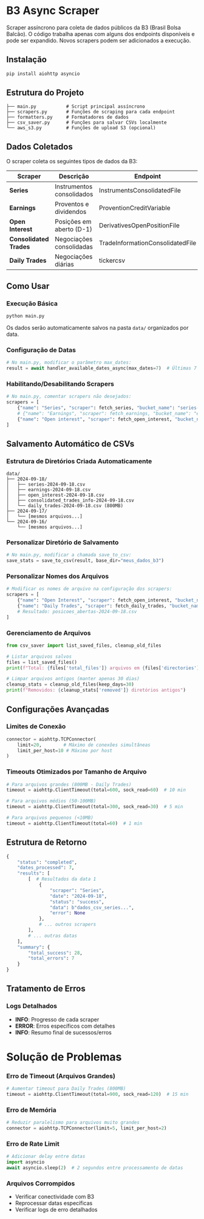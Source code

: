# B3 Async Scraper

Scraper assíncrono para coleta de dados públicos da B3 (Brasil Bolsa Balcão). O código trabalha apenas com alguns dos endpoints disponíveis e pode ser expandido. Novos scrapers podem ser adicionados a execução. 
## Instalação

```bash
pip install aiohttp asyncio
```

## Estrutura do Projeto

```
├── main.py           # Script principal assíncrono
├── scrapers.py       # Funções de scraping para cada endpoint
├── formatters.py     # Formatadores de dados
├── csv_saver.py      # Funções para salvar CSVs localmente
└── aws_s3.py         # Funções de upload S3 (opcional)
```

## Dados Coletados

O scraper coleta os seguintes tipos de dados da B3:

| Scraper | Descrição | Endpoint |
|---------|-----------|----------|
| **Series** | Instrumentos consolidados | InstrumentsConsolidatedFile |
| **Earnings** | Proventos e dividendos | ProventionCreditVariable |
| **Open Interest** | Posições em aberto (D-1) | DerivativesOpenPositionFile |
| **Consolidated Trades** | Negociações consolidadas | TradeInformationConsolidatedFile |
| **Daily Trades** | Negociações diárias | tickercsv |

## Como Usar

### Execução Básica
```bash
python main.py
```

Os dados serão automaticamente salvos na pasta `data/` organizados por data.

### Configuração de Datas
```python
# No main.py, modificar o parâmetro max_dates:
result = await handler_available_dates_async(max_dates=7)  # Últimas 7 datas
```

### Habilitando/Desabilitando Scrapers
```python
# No main.py, comentar scrapers não desejados:
scrapers = [
    {"name": "Series", "scraper": fetch_series, "bucket_name": "series-csvs", "filename": "series"},
    # {"name": "Earnings", "scraper": fetch_earnings, "bucket_name": "earnings-csvs", "filename": "earnings"},  # Desabilitado
    {"name": "Open interest", "scraper": fetch_open_interest, "bucket_name": "openinterests-csvs", "filename": "open_interest"},
]
```

## Salvamento Automático de CSVs

### Estrutura de Diretórios Criada Automaticamente
```
data/
├── 2024-09-18/
│   ├── series-2024-09-18.csv
│   ├── earnings-2024-09-18.csv
│   ├── open_interest-2024-09-18.csv
│   ├── consolidated_trades_info-2024-09-18.csv
│   └── daily_trades-2024-09-18.csv (800MB)
├── 2024-09-17/
│   └── [mesmos arquivos...]
└── 2024-09-16/
    └── [mesmos arquivos...]
```

### Personalizar Diretório de Salvamento
```python
# No main.py, modificar a chamada save_to_csv:
save_stats = save_to_csv(result, base_dir="meus_dados_b3")
```

### Personalizar Nomes dos Arquivos
```python
# Modificar os nomes de arquivo na configuração dos scrapers:
scrapers = [
    {"name": "Open Interest", "scraper": fetch_open_interest, "bucket_name": "openinterests-csvs", "filename": "posicoes_abertas"},
    {"name": "Daily Trades", "scraper": fetch_daily_trades, "bucket_name": "trades-csvs", "filename": "negociacoes_diarias"},
    # Resultado: posicoes_abertas-2024-09-18.csv
]
```

### Gerenciamento de Arquivos
```python
from csv_saver import list_saved_files, cleanup_old_files

# Listar arquivos salvos
files = list_saved_files()
print(f"Total: {files['total_files']} arquivos em {files['directories']} datas")

# Limpar arquivos antigos (manter apenas 30 dias)
cleanup_stats = cleanup_old_files(keep_days=30)
print(f"Removidos: {cleanup_stats['removed']} diretórios antigos")
```

## Configurações Avançadas

### Limites de Conexão
```python
connector = aiohttp.TCPConnector(
    limit=20,        # Máximo de conexões simultâneas
    limit_per_host=10 # Máximo por host
)
```

### Timeouts Otimizados por Tamanho de Arquivo
```python
# Para arquivos grandes (800MB - Daily Trades)
timeout = aiohttp.ClientTimeout(total=600, sock_read=60)  # 10 min

# Para arquivos médios (50-100MB)
timeout = aiohttp.ClientTimeout(total=300, sock_read=30)  # 5 min

# Para arquivos pequenos (<10MB)
timeout = aiohttp.ClientTimeout(total=60)  # 1 min
```


## Estrutura de Retorno

```python
{
    "status": "completed",
    "dates_processed": 7,
    "results": [
        [  # Resultados da data 1
            {
                "scraper": "Series",
                "date": "2024-09-18",
                "status": "success",
                "data": b"dados_csv_series...",
                "error": None
            },
            # ... outros scrapers
        ],
        # ... outras datas
    ],
    "summary": {
        "total_success": 28,
        "total_errors": 7
    }
}
```

## Tratamento de Erros

### Logs Detalhados
- **INFO**: Progresso de cada scraper
- **ERROR**: Erros específicos com detalhes
- **INFO**: Resumo final de sucessos/erros

# Solução de Problemas

### Erro de Timeout (Arquivos Grandes)
```python
# Aumentar timeout para Daily Trades (800MB)
timeout = aiohttp.ClientTimeout(total=900, sock_read=120)  # 15 min
```

### Erro de Memória
```python
# Reduzir paralelismo para arquivos muito grandes
connector = aiohttp.TCPConnector(limit=5, limit_per_host=2)
```

### Erro de Rate Limit
```python
# Adicionar delay entre datas
import asyncio
await asyncio.sleep(2)  # 2 segundos entre processamento de datas
```

### Arquivos Corrompidos
- Verificar conectividade com B3
- Reprocessar datas específicas
- Verificar logs de erro detalhados